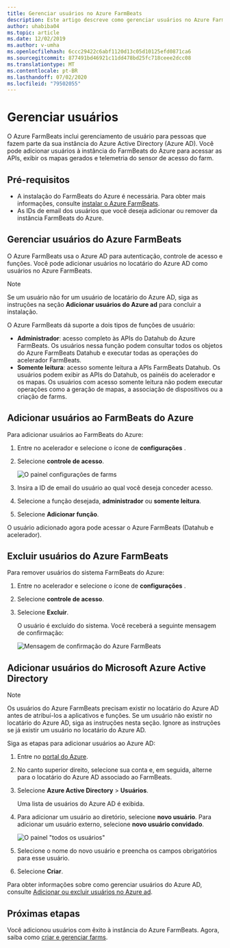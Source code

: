 ```yaml
---
title: Gerenciar usuários no Azure FarmBeats
description: Este artigo descreve como gerenciar usuários no Azure FarmBeats.
author: uhabiba04
ms.topic: article
ms.date: 12/02/2019
ms.author: v-umha
ms.openlocfilehash: 6ccc29422c6abf1120d13c05d10125efd0871ca6
ms.sourcegitcommit: 877491bd46921c11dd478bd25fc718ceee2dcc08
ms.translationtype: MT
ms.contentlocale: pt-BR
ms.lasthandoff: 07/02/2020
ms.locfileid: "79502055"
---
```

# <a name="manage-users"></a>Gerenciar usuários

O Azure FarmBeats inclui gerenciamento de usuário para pessoas que fazem parte da sua instância do Azure Active Directory (Azure AD). Você pode adicionar usuários à instância do FarmBeats do Azure para acessar as APIs, exibir os mapas gerados e telemetria do sensor de acesso do farm.

## <a name="prerequisites"></a>Pré-requisitos

- A instalação do FarmBeats do Azure é necessária. Para obter mais informações, consulte [instalar o Azure FarmBeats](install-azure-farmbeats.md).
- As IDs de email dos usuários que você deseja adicionar ou remover da instância FarmBeats do Azure.

## <a name="manage-azure-farmbeats-users"></a>Gerenciar usuários do Azure FarmBeats

O Azure FarmBeats usa o Azure AD para autenticação, controle de acesso e funções. Você pode adicionar usuários no locatário do Azure AD como usuários no Azure FarmBeats.

> [!NOTE]
> Se um usuário não for um usuário de locatário do Azure AD, siga as instruções na seção **Adicionar usuários do Azure ad** para concluir a instalação.

O Azure FarmBeats dá suporte a dois tipos de funções de usuário:

 - **Administrador**: acesso completo às APIs do Datahub do Azure FarmBeats. Os usuários nessa função podem consultar todos os objetos do Azure FarmBeats Datahub e executar todas as operações do acelerador FarmBeats.
 - **Somente leitura**: acesso somente leitura a APIs FarmBeats Datahub. Os usuários podem exibir as APIs do Datahub, os painéis do acelerador e os mapas. Os usuários com acesso somente leitura não podem executar operações como a geração de mapas, a associação de dispositivos ou a criação de farms.

## <a name="add-users-to-azure-farmbeats"></a>Adicionar usuários ao FarmBeats do Azure

Para adicionar usuários ao FarmBeats do Azure:

1. Entre no acelerador e selecione o ícone de **configurações** .
2. Selecione **controle de acesso**.

    ![O painel configurações de farms](./media/create-farms-in-azure-farmbeats/settings-users-1.png)

3. Insira a ID de email do usuário ao qual você deseja conceder acesso.
4. Selecione a função desejada, **administrador** ou **somente leitura**.
5. Selecione **Adicionar função**.

O usuário adicionado agora pode acessar o Azure FarmBeats (Datahub e acelerador).

## <a name="delete-users-from-azure-farmbeats"></a>Excluir usuários do Azure FarmBeats

Para remover usuários do sistema FarmBeats do Azure:

1. Entre no acelerador e selecione o ícone de **configurações** .
2. Selecione **controle de acesso**.
3. Selecione **Excluir**.

   O usuário é excluído do sistema. Você receberá a seguinte mensagem de confirmação:

   ![Mensagem de confirmação do Azure FarmBeats](./media/create-farms-in-azure-farmbeats/manage-users-2.png)

## <a name="add-azure-ad-users"></a>Adicionar usuários do Microsoft Azure Active Directory

> [!NOTE]
> Os usuários do Azure FarmBeats precisam existir no locatário do Azure AD antes de atribuí-los a aplicativos e funções. Se um usuário não existir no locatário do Azure AD, siga as instruções nesta seção. Ignore as instruções se já existir um usuário no locatário do Azure AD.

Siga as etapas para adicionar usuários ao Azure AD:

1. Entre no [portal do Azure](https://portal.azure.com/).
2. No canto superior direito, selecione sua conta e, em seguida, alterne para o locatário do Azure AD associado ao FarmBeats.
3. Selecione **Azure Active Directory** > **Usuários**.

    Uma lista de usuários do Azure AD é exibida.

4. Para adicionar um usuário ao diretório, selecione **novo usuário**. Para adicionar um usuário externo, selecione **novo usuário convidado**.

    ![O painel "todos os usuários"](./media/create-farms-in-azure-farmbeats/manage-users-3.png)

5. Selecione o nome do novo usuário e preencha os campos obrigatórios para esse usuário.
6. Selecione **Criar**.

Para obter informações sobre como gerenciar usuários do Azure AD, consulte [Adicionar ou excluir usuários no Azure ad](https://docs.microsoft.com/azure/active-directory/fundamentals/add-users-azure-active-directory/).

## <a name="next-steps"></a>Próximas etapas

Você adicionou usuários com êxito à instância do Azure FarmBeats. Agora, saiba como [criar e gerenciar farms](manage-farms-in-azure-farmbeats.md#create-farms).

